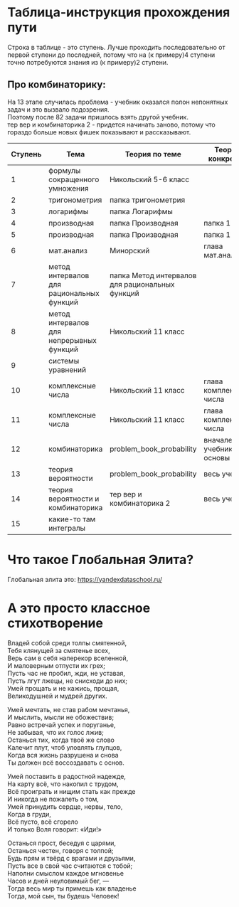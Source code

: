 # Таблица-инструкция прохождения пути

Строка в таблице - это ступень. Лучше проходить последовательно от первой ступени до последней, потому что на (к примеру)4 ступени точно потребуются знания из (к примеру)2 ступени.  

## Про комбинаторику:  

На 13 этапе случилась проблема - учебник оказался полон непонятных задач и это вызвало подозрения.  
Поэтому после 82 задачи пришлось взять другой учебник.  
тер вер и комбинаторика 2 - придется начинать заново, потому что гораздо больше новых фишек показывают и рассказывают.  

| Ступень | Тема                                      |Теория по теме                                   |Теория конкретно          |Задачи Источник                 | Задачи конкретно       |
| --------| ----------------------------------------  |------------------------------------------------ |------------------------- |------------------------------- |----------------------- |
| 1       | формулы сокращенного умножения            | Никольский 5-6 класс                            |                          | Никольский 5-6 класс           |                        |
| 2       | тригонометрия                             | папка тригонометрия                             |                          | папка тригонометрия            |                        |
| 3       | логарифмы                                 | папка Логарифмы                                 |                          | папка Логарифмы                |                        |
| 4       | производная                               | папка Производная                               |  папка 1                 | папка 1                        |                        |
| 5       | производная                               | папка Производная                               |  папка 1                 | Крамор_2008                    | 283-284                |
| 6       | мат.анализ                                | Минорский                                       |  глава мат.анализ        | Минорский                      | только глава мат.анализ|
| 7       | метод интервалов для рациональных функций | папка Метод интервалов для рациональных функций |                          | папка для рациональных функций |                        |
| 8       | метод интервалов для непрерывных функций  | Никольский 11 класс                             |                          | Никольский 11 класс            |                        |
| 9       | системы уравнений                         |                                                 |                          |                                |                        |
| 10      | комплексные числа                         | Никольский 11 класс                             |  глава комплексные числа | Никольский 11 класс            | глава комплексные числа|
| 11      | комплексные числа                         | Никольский 11 класс                             |  глава комплексные числа | Кострикин задачи часть 1       | глава комплексные числа|
| 12      | комбинаторика                             | problem_book_probability                        |  вначале учебника основы | problem_book_probability       | вначале учебника основы|
| 13      | теория вероятности                        | problem_book_probability                        |  весь учебник            | problem_book_probability       | до 82 задачи           |
| 14      | теория вероятности и комбинаторика        | тер вер и комбинаторика 2                       |  весь учебник            | весь учебник                   | весь учебник           |
| 15      | какие-то там интегралы                    |                                                 |                          | файл Интегралы                 | весь                   |

# Что такое Глобальная Элита?

Глобальная элита это: https://yandexdataschool.ru/

# А это просто классное стихотворение

Владей собой среди толпы смятенной,  
Тебя клянущей за смятенье всех,  
Верь сам в себя наперекор вселенной,  
И маловерным отпусти их грех;  
Пусть час не пробил, жди, не уставая,  
Пусть лгут лжецы, не снисходи до них;  
Умей прощать и не кажись, прощая,  
Великодушней и мудрей других.  
  
Умей мечтать, не став рабом мечтанья,  
И мыслить, мысли не обожествив;  
Равно встречай успех и поруганье,  
He забывая, что их голос лжив;  
Останься тих, когда твоё же слово  
Калечит плут, чтоб уловлять глупцов,  
Когда вся жизнь разрушена и снова  
Ты должен всё воссоздавать c основ.  
  
Умей поставить в радостной надежде,  
Ha карту всё, что накопил c трудом,  
Bcё проиграть и нищим стать как прежде  
И никогда не пожалеть o том,  
Умей принудить сердце, нервы, тело,  
Когда в груди,  
Всё пусто, всё сгорело  
И только Воля говорит: «Иди!»  
  
Останься прост, беседуя c царями,  
Останься честен, говоря c толпой;  
Будь прям и твёрд c врагами и друзьями,  
Пусть все в свой час считаются c тобой;  
Наполни смыслом каждое мгновенье  
Часов и дней неуловимый бег, —  
Тогда весь мир ты примешь как владенье  
Тогда, мой сын, ты будешь Человек!  
